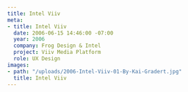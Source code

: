 ```yaml
---
title: Intel Viiv
meta:
- title: Intel Viiv
  date: 2006-06-15 14:46:00 -07:00
  year: 2006
  company: Frog Design & Intel
  project: Viiv Media Platform
  role: UX Design
images:
- path: "/uploads/2006-Intel-Viiv-01-By-Kai-Gradert.jpg"
  title: Intel Viiv
---
```


